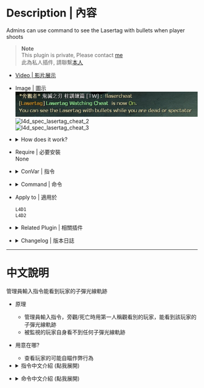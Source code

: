 # Description | 內容
Admins can use command to see the Lasertag with bullets when player shoots

> __Note__ <br/>
This plugin is private, Please contact [me](https://github.com/fbef0102/Game-Private_Plugin#私人插件列表-private-plugins-list)<br/>
此為私人插件, 請聯繫[本人](https://github.com/fbef0102/Game-Private_Plugin#私人插件列表-private-plugins-list)

* [Video | 影片展示](https://youtu.be/lnb4diFSBj0)

* Image | 圖示
    <br/>![l4d_spec_lasertag_cheat_1](image/l4d_spec_lasertag_cheat_1.jpg)
    <br/>![l4d_spec_lasertag_cheat_2](image/l4d_spec_lasertag_cheat_2.gif)
    <br/>![l4d_spec_lasertag_cheat_3](image/l4d_spec_lasertag_cheat_3.gif)

* <details><summary>How does it work?</summary>

    * Admins type ```!lasercheat``` command -> watch a player in first person view -> You can see the Lasertag with bullets when player shoots
    * The player can not see any bullet lasertag himself, only spectators/observers can see
    * For people who want to watch if player using aimbot
</details>

* Require | 必要安裝
    <br>None

* <details><summary>ConVar | 指令</summary>

    * cfg/sourcemod/l4d_spec_lasertag_cheat.cfg
        ```php
        // 0=Plugin off, 1=Plugin on.
        l4d_spec_lasertag_cheat_enable "1"

        // Players with these flags have access to use command to toggle Lasertag watching cheat. (Empty = Everyone, -1: Nobody)
        l4d_spec_lasertag_cheat_command_flag "z"

        // Enable Lasertag watching cheat for spectators/observers by default? [1-Enable/0-Disable]
        l4d_spec_lasertag_cheat_default_value "0"

        // Display Lasertag when spectators/observers are 1=Free Looking, 2=Third Person Wiew, 4=First Person View, 7=All
        l4d_spec_lasertag_cheat_show_type "6"

        // If 1, Enable LaserTagging for Pistols.
        l4d_spec_lasertag_cheat_pistols "1"

        // If 1, Enable LaserTagging for Rifles.
        l4d_spec_lasertag_cheat_rifles "1"

        // If 1, Enable LaserTagging for Sniper Rifles.
        l4d_spec_lasertag_cheat_snipers "1"

        // If 1, Enable LaserTagging for SMGs.
        l4d_spec_lasertag_cheat_smgs "1"

        // If 1, Enable LaserTagging for Shotguns.
        l4d_spec_lasertag_cheat_shotguns "1"

        // If 1, Enable Lasertagging Random Color for each player.
        l4d_spec_lasertag_cheat_random "1"

        // Lasertagging Color if not random. Three values between 0-255 separated by spaces. RGB Color255 - Red Green Blue.
        l4d_spec_lasertag_cheat_rgb "0 125 255"

        // Transparency (Alpha) of Laser
        l4d_spec_lasertag_cheat_alpha "100"

        // Seconds Laser will remain
        l4d_spec_lasertag_cheat_life "1.50"

        // Width of Laser
        l4d_spec_lasertag_cheat_width "1.0"

        // The distance between Lasertag and player
        l4d_spec_lasertag_cheat_offset "10"

        // If 1, Enable lasertagging for bots.
        l4d_spec_lasertag_cheat_bots "0"
        ```
</details>

* <details><summary>Command | 命令</summary>
    
    * **Toggle Lasertag watching cheat**
        ```php
        sm_lasercheat
        ```
</details>

* Apply to | 適用於
    ```
    L4D1
    L4D2
    ```

* <details><summary>Related Plugin | 相關插件</summary>

    1. [l4d2_spectating_cheat](https://github.com/fbef0102/L4D2-Plugins/tree/master/l4d2_spectating_cheat): A spectator can now see the special infected model glows though the wall
        * 旁觀者可以看到特感的光圈，方便旁觀者觀賞
    2. [l4d_flashlight_speconly](https://github.com/fbef0102/Game-Private_Plugin/tree/main/Plugin_%E6%8F%92%E4%BB%B6/Spectator_%E6%97%81%E8%A7%80%E8%80%85/l4d_flashlight_speconly): Attaches an extra flashlight to spectators and dead survivors.
        * 給死亡玩家或旁觀者手電筒，照亮地圖
</details>

* <details><summary>Changelog | 版本日誌</summary>

    * v1.1 (2024-8-13)
        * Fixed (Exception reported: No TempEntity call is in progress)

    * v1.0 (2024-7-13)
        * Initial Release
</details>

- - - -
# 中文說明
管理員輸入指令能看到玩家的子彈光線軌跡

* 原理
    * 管理員輸入指令，旁觀/死亡時用第一人稱觀看別的玩家，能看到該玩家的子彈光線軌跡
    * 被監視的玩家自身看不到任何子彈光線軌跡

* 用意在哪?
    * 查看玩家的可能自瞄作弊行為

* <details><summary>指令中文介紹 (點我展開)</summary>

    * cfg/sourcemod/l4d_spec_lasertag_cheat.cfg
        ```php
        // 0=關閉插件, 1=啟動插件
        l4d_spec_lasertag_cheat_enable "1"

        // 擁有這些權限的玩家，才可以輸入命令開關 (留白 = 任何人都能, -1: 無人)
        l4d_spec_lasertag_cheat_command_flag "z"

        // 為1時，自動幫旁觀者/死亡狀態打開子彈光線軌跡
        l4d_spec_lasertag_cheat_default_value "0"

        // 旁觀者/死亡狀態 用以下方式觀看玩家時才會打開子彈光線軌跡，1=自由觀看, 2=第三人稱視角, 4=第一人稱視角, 7=全部
        l4d_spec_lasertag_cheat_show_type "6"

        // 為1時，手槍武器有子彈光線軌跡
        l4d_spec_lasertag_cheat_pistols "1"

        // 為1時，步槍武器有子彈光線軌跡
        l4d_spec_lasertag_cheat_rifles "1"

        // 為1時，狙擊槍武器有子彈光線軌跡
        l4d_spec_lasertag_cheat_snipers "1"

        // 為1時，SMG武器有子彈光線軌跡
        l4d_spec_lasertag_cheat_smgs "1"

        // 為1時，散彈槍有子彈光線軌跡
        l4d_spec_lasertag_cheat_shotguns "1"

        // 為1時，每一個玩家的子彈光線有不同的隨機顏色
        l4d_spec_lasertag_cheat_random "1"

        // 如果不是隨機顏色，請填寫子彈光線的顏色，填入RGB三色 (三個數值介於0~255，需要空格)
        l4d_spec_lasertag_cheat_rgb "0 125 255"

        // 子彈光線軌跡的透明度
        l4d_spec_lasertag_cheat_alpha "100"

        // 子彈光線軌跡的殘存時間
        l4d_spec_lasertag_cheat_life "1.50"

        // 子彈光線軌跡的寬度
        l4d_spec_lasertag_cheat_width "1.0"

        // 子彈光線與玩家的距離
        l4d_spec_lasertag_cheat_offset "10"

        // 為1時，Bot也有子彈光線軌跡
        l4d_spec_lasertag_cheat_bots "0"
        ```
</details>

* <details><summary>命令中文介紹 (點我展開)</summary>
    
    * **使用指令關閉或開啟子彈光線軌跡**
        ```php
        sm_lasercheat
        ```
</details>